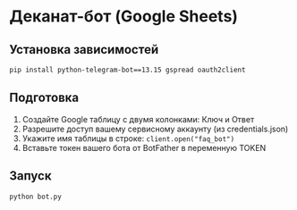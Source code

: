 # Деканат-бот (Google Sheets)

## Установка зависимостей
```bash
pip install python-telegram-bot==13.15 gspread oauth2client
```

## Подготовка
1. Создайте Google таблицу с двумя колонками: Ключ и Ответ
2. Разрешите доступ вашему сервисному аккаунту (из credentials.json)
3. Укажите имя таблицы в строке: `client.open("faq_bot")`
4. Вставьте токен вашего бота от BotFather в переменную TOKEN

## Запуск
```bash
python bot.py
```